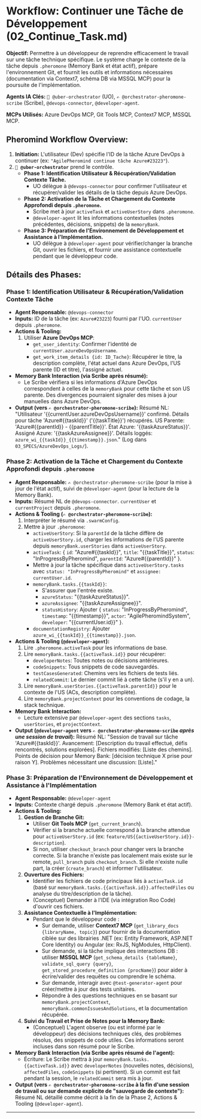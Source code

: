 # Workflow: Continuer une Tâche de Développement (02_Continue_Task.md)

**Objectif:** Permettre à un développeur de reprendre efficacement le travail sur une tâche technique spécifique. Le système charge le contexte de la tâche depuis `.pheromone` (Memory Bank et état actif), prépare l'environnement Git, et fournit les outils et informations nécessaires (documentation via Context7, schéma DB via MSSQL MCP) pour la poursuite de l'implémentation.

**Agents IA Clés:** `🧐 @uber-orchestrator` (UO), `✍️ @orchestrator-pheromone-scribe` (Scribe), `@devops-connector`, `@developer-agent`.

**MCPs Utilisés:** Azure DevOps MCP, Git Tools MCP, Context7 MCP, MSSQL MCP.

## Pheromind Workflow Overview:

1.  **Initiation:** L'utilisateur (Dev) spécifie l'ID de la tâche Azure DevOps à continuer (ex: `"AgilePheromind continue tâche Azure#23223"`).
2.  **`🧐 @uber-orchestrator`** prend le contrôle.
    *   **Phase 1: Identification Utilisateur & Récupération/Validation Contexte Tâche.**
        *   UO délègue à `@devops-connector` pour confirmer l'utilisateur et récupérer/valider les détails de la tâche depuis Azure DevOps.
    *   **Phase 2: Activation de la Tâche et Chargement du Contexte Approfondi depuis `.pheromone`.**
        *   Scribe met à jour `activeTask` et `activeUserStory` dans `.pheromone`.
        *   `@developer-agent` lit les informations contextuelles (notes précédentes, décisions, snippets) de la `memoryBank`.
    *   **Phase 3: Préparation de l'Environnement de Développement et Assistance à l'Implémentation.**
        *   UO délègue à `@developer-agent` pour vérifier/changer la branche Git, ouvrir les fichiers, et fournir une assistance contextuelle pendant que le développeur code.

## Détails des Phases:

### Phase 1: Identification Utilisateur & Récupération/Validation Contexte Tâche
*   **Agent Responsable:** `@devops-connector`
*   **Inputs:** ID de la tâche (ex: `Azure#23223`) fourni par l'UO. `currentUser` depuis `.pheromone`.
*   **Actions & Tooling:**
    1.  Utiliser **Azure DevOps MCP**:
        *   `get_user_identity`: Confirmer l'identité de `currentUser.azureDevOpsUsername`.
        *   `get_work_item_details {id: ID_Tache}`: Récupérer le titre, la description complète, l'état actuel dans Azure DevOps, l'US parente (ID et titre), l'assigné actuel.
*   **Memory Bank Interaction (via Scribe après résumé):**
    *   Le Scribe vérifiera si les informations d'Azure DevOps correspondent à celles de la `memoryBank` pour cette tâche et son US parente. Des divergences pourraient signaler des mises à jour manuelles dans Azure DevOps.
*   **Output (vers `✍️ @orchestrator-pheromone-scribe`):** Résumé NL: "Utilisateur '{{currentUser.azureDevOpsUsername}}' confirmé. Détails pour tâche 'Azure#{{taskId}}' ('{{taskTitle}}') récupérés. US Parente: 'Azure#{{parentId}} - {{parentTitle}}'. État Azure: '{{taskAzureStatus}}'. Assigné Azure: '{{taskAzureAssignee}}'. Détails loggés: `azure_wi_{{taskId}}_{{timestamp}}.json`." (Log dans `03_SPECS/AzureDevOps_Logs/`).

### Phase 2: Activation de la Tâche et Chargement du Contexte Approfondi depuis `.pheromone`
*   **Agent Responsable:** `✍️ @orchestrator-pheromone-scribe` (pour la mise à jour de l'état actif), suivi de `@developer-agent` (pour la lecture de la Memory Bank).
*   **Inputs:** Résumé NL de `@devops-connector`. `currentUser` et `currentProject` depuis `.pheromone`.
*   **Actions & Tooling (`✍️ @orchestrator-pheromone-scribe`):**
    1.  Interpréter le résumé via `.swarmConfig`.
    2.  Mettre à jour `.pheromone`:
        *   `activeUserStory`: Si la `parentId` de la tâche diffère de `activeUserStory.id`, charger les informations de l'US parente depuis `memoryBank.userStories` dans `activeUserStory`.
        *   `activeTask`: { `id`: "Azure#{{taskId}}", `title`: "{{taskTitle}}", `status`: "InProgressByPheromind", `parentId`: "Azure#{{parentId}}" }.
        *   Mettre à jour la tâche spécifique dans `activeUserStory.tasks` avec `status: "InProgressByPheromind"` et `assignee: currentUser.id`.
        *   `memoryBank.tasks.{{taskId}}`:
            *   S'assurer que l'entrée existe.
            *   `azureStatus`: "{{taskAzureStatus}}".
            *   `azureAssignee`: "{{taskAzureAssignee}}".
            *   `statusHistory`: Ajouter { `status`: "InProgressByPheromind", `timestamp`: "{{timestamp}}", `actor`: "AgilePheromindSystem", `developer`: "{{currentUser.id}}" }.
        *   `documentationRegistry`: Ajouter `azure_wi_{{taskId}}_{{timestamp}}.json`.
*   **Actions & Tooling (`@developer-agent`):**
    1.  Lire `.pheromone.activeTask` pour les informations de base.
    2.  Lire `memoryBank.tasks.{{activeTask.id}}` pour récupérer:
        *   `developerNotes`: Toutes notes ou décisions antérieures.
        *   `codeSnippets`: Tous snippets de code sauvegardés.
        *   `testCasesGenerated`: Chemins vers les fichiers de tests liés.
        *   `relatedCommit`: Le dernier commit lié à cette tâche (s'il y en a un).
    3.  Lire `memoryBank.userStories.{{activeTask.parentId}}` pour le contexte de l'US (ACs, description complète).
    4.  Lire `memoryBank.projectContext` pour les conventions de codage, la stack technique.
*   **Memory Bank Interaction:**
    *   Lecture extensive par `@developer-agent` des sections `tasks`, `userStories`, et `projectContext`.
*   **Output (`@developer-agent` vers `✍️ @orchestrator-pheromone-scribe` *après une session de travail*):** Résumé NL: "Session de travail sur tâche 'Azure#{{taskId}}'. Avancement: [Description du travail effectué, défis rencontrés, solutions explorées]. Fichiers modifiés: [Liste des chemins]. Points de décision pour Memory Bank: [décision technique X prise pour raison Y]. Problèmes nécessitant une discussion: [Liste]."

### Phase 3: Préparation de l'Environnement de Développement et Assistance à l'Implémentation
*   **Agent Responsable:** `@developer-agent`
*   **Inputs:** Contexte chargé depuis `.pheromone` (Memory Bank et état actif).
*   **Actions & Tooling:**
    1.  **Gestion de Branche Git:**
        *   Utiliser **Git Tools MCP** (`get_current_branch`).
        *   Vérifier si la branche actuelle correspond à la branche attendue pour `activeUserStory.id` (ex: `feature/US{{activeUserStory.id}}-description`).
        *   Si non, utiliser `checkout_branch` pour changer vers la branche correcte. Si la branche n'existe pas localement mais existe sur le remote, `pull_branch` puis `checkout_branch`. Si elle n'existe nulle part, la créer (`create_branch`) et informer l'utilisateur.
    2.  **Ouverture des Fichiers:**
        *   Identifier les fichiers de code principaux liés à `activeTask.id` (basé sur `memoryBank.tasks.{{activeTask.id}}.affectedFiles` ou analyse du titre/description de la tâche).
        *   (Conceptuel) Demander à l'IDE (via intégration Roo Code) d'ouvrir ces fichiers.
    3.  **Assistance Contextuelle à l'Implémentation:**
        *   Pendant que le développeur code :
            *   Sur demande, utiliser **Context7 MCP** (`get_library_docs {libraryName, topic}`) pour fournir de la documentation ciblée sur des librairies .NET (ex: Entity Framework, ASP.NET Core Identity) ou Angular (ex: RxJS, NgModules, HttpClient).
            *   Sur demande, si la tâche implique des interactions DB : utiliser **MSSQL MCP** (`get_schema_details {tableName}`, `validate_sql_query {query}`, `get_stored_procedure_definition {procName}`) pour aider à écrire/valider des requêtes ou comprendre le schéma.
            *   Sur demande, interagir avec `@test-generator-agent` pour créer/mettre à jour des tests unitaires.
            *   Répondre à des questions techniques en se basant sur `memoryBank.projectContext`, `memoryBank.commonIssuesAndSolutions`, et la documentation récupérée.
    4.  **Suivi du Travail et Prise de Notes pour la Memory Bank:**
        *   (Conceptuel) L'agent observe (ou est informé par le développeur) des décisions techniques clés, des problèmes résolus, des snippets de code utiles. Ces informations seront incluses dans son résumé pour le Scribe.
*   **Memory Bank Interaction (via Scribe après résumé de l'agent):**
    *   Écriture: Le Scribe mettra à jour `memoryBank.tasks.{{activeTask.id}}` avec `developerNotes` (nouvelles notes, décisions), `affectedFiles`, `codeSnippets` (si pertinent). Si un commit est fait pendant la session, le `relatedCommit` sera mis à jour.
*   **Output (vers `✍️ @orchestrator-pheromone-scribe` à la fin d'une session de travail ou sur demande explicite de "sauvegarde de contexte"):** Résumé NL détaillé comme décrit à la fin de la Phase 2, Actions & Tooling (`@developer-agent`).

---